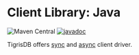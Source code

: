 # Client Library: Java

![Maven Central](https://img.shields.io/maven-central/v/com.tigrisdata/tigrisdb-client-java)
[![javadoc](https://javadoc.io/badge2/com.tigrisdata/tigrisdb-client/javadoc.svg)](https://javadoc.io/doc/com.tigrisdata/tigrisdb-client)

TigrisDB offers [sync](sync-client.md) and [async](async-client.md) client
driver.

